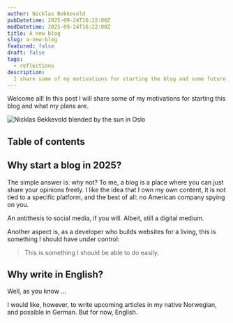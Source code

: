 ```yaml
---
author: Nicklas Bekkevold
pubDatetime: 2025-09-24T16:22:00Z
modDatetime: 2025-09-24T16:22:00Z
title: A new blog
slug: a-new-blog
featured: false
draft: false
tags:
  - reflections
description:
  I share some of my motivations for starting the blog and some future outlooks.
---
```


Welcome all! In this post I will share some of my motivations for starting this blog and what my plans are.

![Nicklas Bekkevold blended by the sun in Oslo](@/assets/images/blinded_nicklas.jpg)

## Table of contents

## Why start a blog in 2025?

The simple answer is: why not? To me, a blog is a place where you can just share your opinions freely. I like the idea that I own my own content, it is not tied to a specific platform, and the best of all: no American company spying on you.

An antithesis to social media, if you will. Albeit, still a digital medium.

Another aspect is, as a developer who builds websites for a living, this is something I should have under control:

> This is something I should be able to do easily.

## Why write in English?

Well, as you know …

I would like, however, to write upcoming articles in my native Norwegian, and possible in German. But for now, English.
